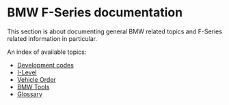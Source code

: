 # BMW F-Series documentation

This section is about documenting general BMW related topics and F-Series related information in particular.

An index of available topics:

- [Development codes](Development_Codes.md)
- [I-Level](I_Level.md)
- [Vehicle Order](Vehicle_Order.md)
- [BMW Tools](BMW_Tools.md)
- [Glossary](Glossary.md)
